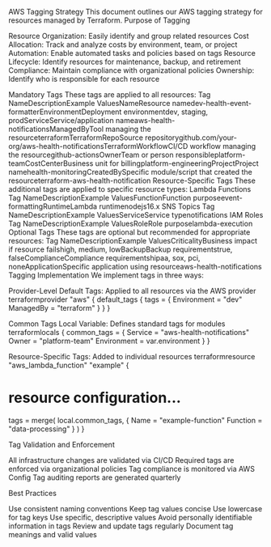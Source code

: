 AWS Tagging Strategy
This document outlines our AWS tagging strategy for resources managed by Terraform.
Purpose of Tagging

Resource Organization: Easily identify and group related resources
Cost Allocation: Track and analyze costs by environment, team, or project
Automation: Enable automated tasks and policies based on tags
Resource Lifecycle: Identify resources for maintenance, backup, and retirement
Compliance: Maintain compliance with organizational policies
Ownership: Identify who is responsible for each resource

Mandatory Tags
These tags are applied to all resources:
Tag NameDescriptionExample ValuesNameResource namedev-health-event-formatterEnvironmentDeployment environmentdev, staging, prodServiceService/application nameaws-health-notificationsManagedByTool managing the resourceterraformTerraformRepoSource repositorygithub.com/your-org/aws-health-notificationsTerraformWorkflowCI/CD workflow managing the resourcegithub-actionsOwnerTeam or person responsibleplatform-teamCostCenterBusiness unit for billingplatform-engineeringProjectProject namehealth-monitoringCreatedBySpecific module/script that created the resourceterraform-aws-health-notification
Resource-Specific Tags
These additional tags are applied to specific resource types:
Lambda Functions
Tag NameDescriptionExample ValuesFunctionFunction purposeevent-formattingRuntimeLambda runtimenodejs16.x
SNS Topics
Tag NameDescriptionExample ValuesServiceService typenotifications
IAM Roles
Tag NameDescriptionExample ValuesRoleRole purposelambda-execution
Optional Tags
These tags are optional but recommended for appropriate resources:
Tag NameDescriptionExample ValuesCriticalityBusiness impact if resource failshigh, medium, lowBackupBackup requirementstrue, falseComplianceCompliance requirementshipaa, sox, pci, noneApplicationSpecific application using resourceaws-health-notifications
Tagging Implementation
We implement tags in three ways:

Provider-Level Default Tags: Applied to all resources via the AWS provider
terraformprovider "aws" {
default_tags {
tags = {
Environment = "dev"
ManagedBy = "terraform"
}
}
}

Common Tags Local Variable: Defines standard tags for modules
terraformlocals {
common_tags = {
Service = "aws-health-notifications"
Owner = "platform-team"
Environment = var.environment
}
}

Resource-Specific Tags: Added to individual resources
terraformresource "aws_lambda_function" "example" {

# resource configuration...

tags = merge(
local.common_tags,
{
Name = "example-function"
Function = "data-processing"
}
)
}

Tag Validation and Enforcement

All infrastructure changes are validated via CI/CD
Required tags are enforced via organizational policies
Tag compliance is monitored via AWS Config
Tag auditing reports are generated quarterly

Best Practices

Use consistent naming conventions
Keep tag values concise
Use lowercase for tag keys
Use specific, descriptive values
Avoid personally identifiable information in tags
Review and update tags regularly
Document tag meanings and valid values
